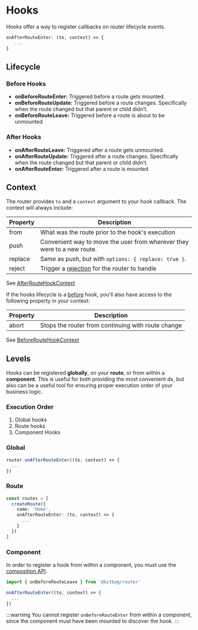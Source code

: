 # Hooks

Hooks offer a way to register callbacks on router lifecycle events.  

```ts
onAfterRouteEnter: (to, context) => {
   ...
}
```

## Lifecycle

### Before Hooks

- **onBeforeRouteEnter:** Triggered before a route gets mounted.
- **onBeforeRouteUpdate:** Triggered before a route changes. Specifically when the route changed but that parent or child didn’t.
- **onBeforeRouteLeave:** Triggered before a route is about to be unmounted

### After Hooks

- **onAfterRouteLeave:** Triggered after a route gets unmounted.
- **onAfterRouteUpdate:** Triggered after a route changes. Specifically when the route changed but that parent or child didn’t.
- **onAfterRouteEnter:** Triggered after a route is mounted

## Context

The router provides `to` and a `context` argument to your hook callback. The context will always include: 

| Property | Description |
| ---- | ---- |
| from | What was the route prior to the hook's execution |
| push | Convenient way to move the user from wherever they were to a new route. |
| replace | Same as push, but with `options: { replace: true }`. |
| reject | Trigger a [rejection](/advanced-concepts/rejections) for the router to handle |

See [AfterRouteHookContext](/api/types/AfterRouteHookContext)

If the hooks lifecycle is a [before](/advanced-concepts/hooks#before-hooks) hook, you'll also have access to the following property in your context:

| Property | Description |
| ---- | ---- |
| abort | Stops the router from continuing with route change |

See [BeforeRouteHookContext](/api/types/BeforeRouteHookContext)

## Levels

Hooks can be registered **globally**, on your **route**, or from within a **component**. This is useful for both providing the most convenient dx, but also can be a useful tool for ensuring proper execution order of your business logic.

### Execution Order

1. Global hooks
1. Route hooks
1. Component Hooks

### Global

```ts
router.onAfterRouteEnter((to, context) => {
  ...
})
```

### Route

```ts
const routes = [
  createRoute({
    name: 'Home',
    onAfterRouteEnter: (to, context) => {
      ...
    }
  })
]
```

### Component

In order to register a hook from within a component, you must use the [composition API](https://vuejs.org/guide/extras/composition-api-faq.html#composition-api-faq).

```ts
import { onBeforeRouteLeave } from '@kitbag/router'

onAfterRouteEnter((to, context) => {
  ...
})
```

:::warning
You cannot register `onBeforeRouteEnter` from within a component, since the component must have been mounted to discover the hook.
:::
